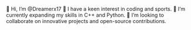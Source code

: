 👋 Hi, I’m @Dreamerx17
👀 I have a keen interest in coding and sports.
🌱 I’m currently expanding my skills in C++ and Python.
🤝 I’m looking to collaborate on innovative projects and open-source contributions.


<!---
Dreamerx17/Dreamerx17 is a ✨ special ✨ repository because its `README.md` (this file) appears on your GitHub profile.
You can click the Preview link to take a look at your changes.
--->
